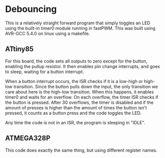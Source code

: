 # Debouncing
This is a relatively straight forward program that simply toggles an LED using the built-in timer0 module running in fastPWM. This was built using AVR-GCC 5.4.0 on linux using a makefile. 

## ATtiny85
For this board, the code sets all outputs to zero except for the button, enabling the pullup resistor. It then enables pin change interrupts, and goes to sleep, waiting for a button interrupt. 

When a button interrupt occurs, the ISR checks if it is a low-high or high-low transition. Since the button pulls down the input, the only transition we care about here is the high-low transition. When this happens, it enables timer0 and waits for an overflow. On each overflow, the timer ISR checks if the button is pressed. After 30 overflows, the timer is disabled and if the amount of presses is higher than the amount of times the button isn't pressed, it counts as a button press and the code toggles the LED.

Any time the code is not in an ISR, the program is sleeping in "IDLE".

## ATMEGA328P
This code does exactly the same thing, but using different register names. 
